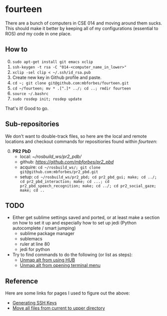 # fourteen
There are a bunch of computers in CSE 014 and moving around them sucks. This should make it better by keeping all of my configurations (essential to ROS) *and* my code in one place.

## How to
0. `sudo apt-get install git emacs xclip`
0. `ssh-keygen -t rsa -C "014-<computer_name_in_lower>"`
0. `xclip -sel clip < ~/.ssh/id_rsa.pub`
0. Create new key in Github profile and paste.
0. `cd ~; git clone git@github.com:mbforbes/fourteen.git`
0. `cd ~/fourteen; mv * .[^.]* ../; cd ..; rmdir fourteen`
0. `source ~/.bashrc`
0. `sudo rosdep init; rosdep update`

That's it! Good to go.

## Sub-repositories
We don't want to double-track files, so here are the local and remote locations  and checkout commands for repositiories found within *fourteen*:

0. **PR2 PbD**
   - local: *~/rosbuild_ws/pr2_pdb/*
   - github: *https://github.com/mbforbes/pr2_pbd*
   - acquire: `cd ~/rosbuild_ws/; git clone git@github.com:mbforbes/pr2_pbd.git`
   - setup: `cd ~/rosbuild_ws/pr2_pbd; cd pr2_pbd_gui; make; cd ../; cd pr2_pbd_interaction; make; cd ...; cd pr2_pbd_speech_recognition; make; cd ../; cd pr2_social_gaze; make; cd ..`

## TODO
- Either get sublime settings saved and ported, or at least make a section on how to set it up and especially how to set up jedi (Python autocomplete / smart jumping)
  - sublime package manager
  - sublemacs
  - ruler at line 80
  - jedi for python
- Try to find commands to do the following (or list as steps):
  - [Unmap alt from using HUB](http://askubuntu.com/questions/122209/how-do-i-modify-or-disable-the-huds-use-of-the-alt-key)
  - [Unmap alt from opening terminal menu](http://stackoverflow.com/questions/14793561/emacs-in-ubuntu-terminal-meta-key-opens-menus)

## Reference
Here are some links for pages I used to figure out the above:

- [Generating SSH Keys](http://help.github.com/articles/generating-ssh-keys#platform-linux)
- [Move all files from current to upper directory](http://superuser.com/questions/62141/linux-how-to-move-all-files-from-current-directory-to-upper-directory)